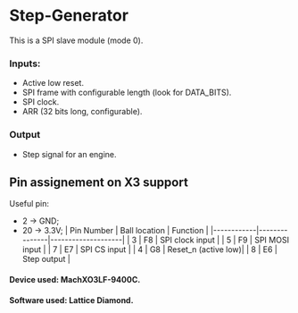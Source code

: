 # Step-Generator
This is a SPI slave module (mode 0).
### Inputs:
  - Active low reset.
  - SPI frame with configurable length (look for DATA_BITS).
  - SPI clock.
  - ARR (32 bits long, configurable).

### Output
  - Step signal for an engine.

## Pin assignement on X3 support
Useful pin:
  - 2 -> GND;
  - 20 -> 3.3V;
| Pin Number | Ball location | Function           |
|------------|---------------|--------------------|
| 3          | F8            | SPI clock input    |
| 5          | F9            | SPI MOSI input     |
| 7          | E7            | SPI CS input       |
| 4          | G8            | Reset_n (active low)|
| 8          | E6            | Step output        |


#### Device used: MachXO3LF-9400C.
#### Software used: Lattice Diamond.
